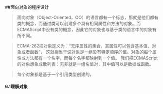##面向对象的程序设计

> 面向对象（Object-Oriented，OO）的语言都有一个标志，那就是他们都有类的概念，而通过类可以创建多个具有相同属性和方法的对象。而ECMAScript中没有类的概念，因此它的对象也与基于类的语言中的对象有所不同。

>ECMA-262把对象定义为：“无序属性的集合，其属性可以包含基本值、对象或者函数”，
这就相当于说对象是一组没有特定顺序的值。对象的每个属性或方法都有一个名字，而每个名字都映射到一个值。
我们把ECMAScript的对象想象成散列表：无非就是一组名值对，其中值可以是数据或函数。

>每个对象都是基于一个引用类型创建的。

#### 6.1理解对象
